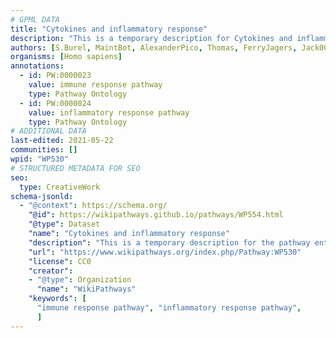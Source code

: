 ```yaml
---
# GPML DATA
title: "Cytokines and inflammatory response"
description: "This is a temporary description for Cytokines and inflammatory response"
authors: [S.Burel, MaintBot, AlexanderPico, Thomas, FerryJagers, Jack007, Egonw, Ryanmiller, Khanspers, Wpblocked, Eweitz]
organisms: [Homo sapiens]
annotations:
  - id: PW:0000023
    value: immune response pathway
    type: Pathway Ontology
  - id: PW:0000024
    value: inflammatory response pathway
    type: Pathway Ontology
# ADDITIONAL DATA
last-edited: 2021-05-22
communities: []
wpid: "WP530"
# STRUCTURED METADATA FOR SEO
seo:
  type: CreativeWork
schema-jsonld:
  - "@context": https://schema.org/
    "@id": https://wikipathways.github.io/pathways/WP554.html
    "@type": Dataset
    "name": "Cytokines and inflammatory response"
    "description": "This is a temporary description for the pathway entitled: Cytokines and inflammatory response"
    "url": "https://www.wikipathways.org/index.php/Pathway:WP530"
    "license": CC0
    "creator":
    - "@type": Organization
      "name": "WikiPathways"
    "keywords": [
      "immune response pathway", "inflammatory response pathway",
      ]
---
```

